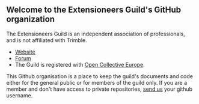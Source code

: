 ## Welcome to the Extensioneers Guild's GitHub organization

The Extensioneers Guild is an independent association of professionals, and is not affiliated with Trimble. 
* [Website](https://extensioneers.org/)
* [Forum](https://forum.extensioneers.org/)
* The Guild is registered with [Open Collective Europe](https://opencollective.com/extensioneersguild).

This Github organisation is a place to keep the guild's documents and code either for the general public or for members of the guild only.
If you are a member and don't have access to private repositories, [send us](https://extensioneers.org/#Contact) your github username.
